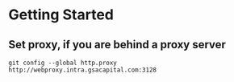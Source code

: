 # Getting Started

## Set proxy, if you are behind a proxy server

```
git config --global http.proxy http://webproxy.intra.gsacapital.com:3128
```
